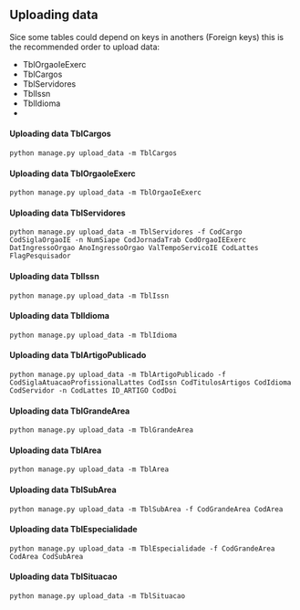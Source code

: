 ## Uploading data

Sice some tables could depend on keys in anothers (Foreign keys) this is the recommended order to upload data:
- TblOrgaoIeExerc
- TblCargos
- TblServidores
- TblIssn
- TblIdioma
- 
#### Uploading data TblCargos
```shell
python manage.py upload_data -m TblCargos
```

#### Uploading data TblOrgaoIeExerc
```shell
python manage.py upload_data -m TblOrgaoIeExerc
```

#### Uploading data TblServidores
```shell
python manage.py upload_data -m TblServidores -f CodCargo CodSiglaOrgaoIE -n NumSiape CodJornadaTrab CodOrgaoIEExerc DatIngressoOrgao AnoIngressoOrgao ValTempoServicoIE CodLattes FlagPesquisador
```

#### Uploading data TblIssn
```shell
python manage.py upload_data -m TblIssn
```

#### Uploading data TblIdioma
```shell
python manage.py upload_data -m TblIdioma
```

#### Uploading data TblArtigoPublicado
```shell
python manage.py upload_data -m TblArtigoPublicado -f CodSiglaAtuacaoProfissionalLattes CodIssn CodTitulosArtigos CodIdioma CodServidor -n CodLattes ID_ARTIGO CodDoi
```

#### Uploading data TblGrandeArea
```shell
python manage.py upload_data -m TblGrandeArea
```

#### Uploading data TblArea
```shell
python manage.py upload_data -m TblArea
```

#### Uploading data TblSubArea
```shell
python manage.py upload_data -m TblSubArea -f CodGrandeArea CodArea
```

#### Uploading data TblEspecialidade
```shell
python manage.py upload_data -m TblEspecialidade -f CodGrandeArea CodArea CodSubArea
```

#### Uploading data TblSituacao
```shell
python manage.py upload_data -m TblSituacao
```
